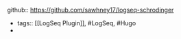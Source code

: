 github:: https://github.com/sawhney17/logseq-schrodinger

- tags:: [[LogSeq Plugin]], #LogSeq, #Hugo
-